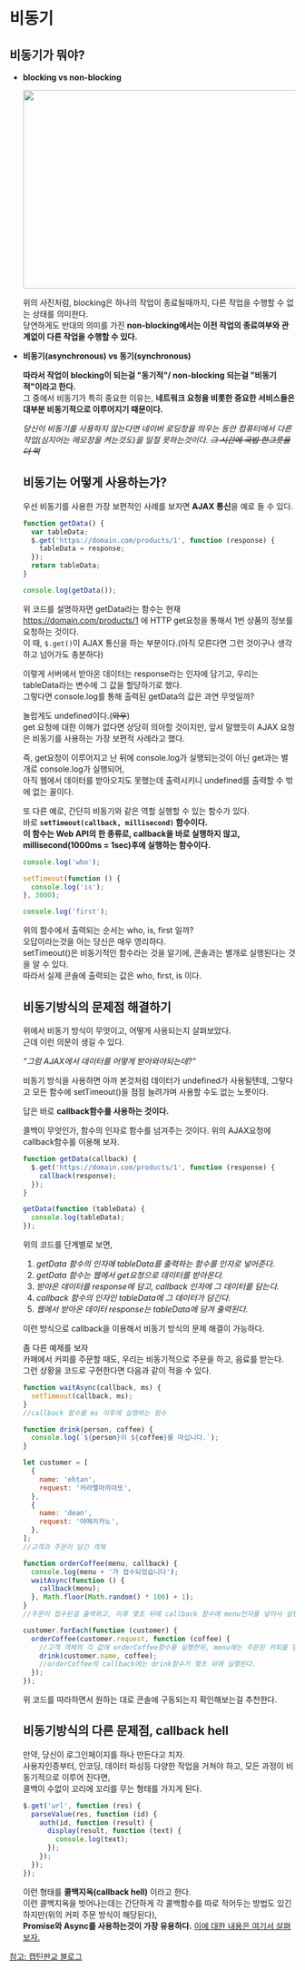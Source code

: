 # 비동기

## 비동기가 뭐야?

- **blocking vs non-blocking**

  <img src="https://user-images.githubusercontent.com/87476435/142168836-9996e831-dd80-41fa-90ef-cfd0ef1be42c.png" width="500" height="350">

  위의 사진처럼, blocking은 하나의 작업이 종료될때까지, 다른 작업을 수행할 수 없는 상태를 의미한다.<br>
  당연하게도 반대의 의미를 가진 **non-blocking에서는 이전 작업의 종료여부와 관계없이 다른 작업을 수행할 수 있다.**

- **비동기(asynchronous) vs 동기(synchronous)**

  **따라서 작업이 blocking이 되는걸 "동기적"/ non-blocking 되는걸 "비동기적"이라고 한다.**<br>
  그 중에서 비동기가 특히 중요한 이유는, **네트워크 요청을 비롯한 중요한 서비스들은 대부분 비동기적으로 이루어지기 때문이다.**

  _당신이 비동기를 사용하지 않는다면 네이버 로딩창을 띄우는 동안 컴퓨터에서 다른 작업(심지어는 메모장을 켜는것도)을 일절 못하는것이다. ~~그 시간에 국밥 한그릇을 더 먹~~_

  ## 비동기는 어떻게 사용하는가?

  우선 비동기를 사용한 가장 보편적인 사례를 보자면 **AJAX 통신**을 예로 들 수 있다.

  ```jsx
  function getData() {
    var tableData;
    $.get('https://domain.com/products/1', function (response) {
      tableData = response;
    });
    return tableData;
  }

  console.log(getData());
  ```

  위 코드를 설명하자면 getData라는 함수는 현재 https://domain.com/products/1 에 HTTP get요청을 통해서 1번 상품의 정보를 요청하는 것이다.
  <br>이 때, `$.get()`이 AJAX 통신을 하는 부분이다.(아직 모른다면 그런 것이구나 생각하고 넘어가도 충분하다)<br>

  이렇게 서버에서 받아온 데이터는 response라는 인자에 담기고, 우리는 tableData라는 변수에 그 값을 할당하기로 했다.<br>
  그렇다면 console.log를 통해 출력된 getData의 값은 과연 무엇일까?

  놀랍게도 undefined이다.(~~와우~~)<br>
  get 요청에 대한 이해가 없다면 상당히 의아할 것이지만, 앞서 말했듯이 AJAX 요청은 비동기를 사용하는 가장 보편적 사례라고 했다.

  즉, get요청이 이루어지고 난 뒤에 console.log가 실행되는것이 아닌 get과는 별개로 console.log가 실행되어,<br>
  아직 웹에서 데이터를 받아오지도 못했는데 출력시키니 undefined를 출력할 수 밖에 없는 꼴이다.

  또 다른 예로, 간단히 비동기와 같은 역할 실행할 수 있는 함수가 있다.<br>
  바로 **`setTimeout(callback, millisecond)` 함수이다.<br>
  이 함수는 Web API의 한 종류로, callback을 바로 실행하지 않고, millisecond(1000ms = 1sec)후에 실행하는 함수이다.**

  ```jsx
  console.log('who');

  setTimeout(function () {
    console.log('is');
  }, 3000);

  console.log('first');
  ```

  위의 함수에서 출력되는 순서는 who, is, first 일까?<br>
  오답이라는것을 아는 당신은 매우 영리하다.<br>
  setTimeout()은 비동기적인 함수라는 것을 알기에, 콘솔과는 별개로 실행된다는 것을 알 수 있다.<br>
  따라서 실제 콘솔에 출력되는 값은 who, first, is 이다.

  ## 비동기방식의 문제점 해결하기

  위에서 비동기 방식이 무엇이고, 어떻게 사용되는지 살펴보았다.<br>
  근데 이런 의문이 생길 수 있다.<br>

  _"그럼 AJAX에서 데이터를 어떻게 받아와야되는데?"_<br>

  비동기 방식을 사용하면 아까 본것처럼 데이터가 undefined가 사용될텐데, 그렇다고 모든 함수에 setTimeout()을 점점 늘려가며 사용할 수도 없는 노릇이다.

  답은 바로 **callback함수를 사용하는 것이다.**

  콜백이 무엇인가, 함수의 인자로 함수를 넘겨주는 것이다. 위의 AJAX요청에 callback함수를 이용해 보자.

  ```jsx
  function getData(callback) {
    $.get('https://domain.com/products/1', function (response) {
      callback(response);
    });
  }

  getData(function (tableData) {
    console.log(tableData);
  });
  ```

  위의 코드를 단계별로 보면,

  1. _getData 함수의 인자에 tableData를 출력하는 함수를 인자로 넣어준다._
  2. _getData 함수는 웹에서 get요청으로 데이터를 받아온다._
  3. _받아온 데이터를 response에 담고, callback 인자에 그 데이터를 담는다._
  4. _callback 함수의 인자인 tableData에 그 데이터가 담긴다._
  5. _웹에서 받아온 데이터 response는 tableData에 담겨 출력된다._

  이런 방식으로 callback을 이용해서 비동기 방식의 문제 해결이 가능하다.

  좀 다른 예제를 보자<br>
  카페에서 커피를 주문할 때도, 우리는 비동기적으로 주문을 하고, 음료를 받는다. <br>
  그런 상황을 코드로 구현한다면 다음과 같이 적을 수 있다.

  ```jsx
  function waitAsync(callback, ms) {
    setTimeout(callback, ms);
  }
  //callback 함수를 ms 이후에 실행하는 함수

  function drink(person, coffee) {
    console.log(`${person}이 ${coffee}를 마십니다.`);
  }

  let customer = [
    {
      name: 'ehtan',
      request: '카라멜마끼야또',
    },
    {
      name: 'dean',
      request: '아메리카노',
    },
  ];
  //고객과 주문이 담긴 객체

  function orderCoffee(menu, callback) {
    console.log(menu + '가 접수되었습니다');
    waitAsync(function () {
      callback(menu);
    }, Math.floor(Math.random() * 100) + 1);
  }
  //주문이 접수된걸 출력하고, 이후 몇초 뒤에 callback 함수에 menu인자를 넣어서 실행

  customer.forEach(function (customer) {
    orderCoffee(customer.request, function (coffee) {
      //고객 객체의 각 값에 orderCoffee함수를 실행한뒤, menu에는 주문된 커피를 담는다
      drink(customer.name, coffee);
      //orderCoffee의 callback에는 drink함수가 몇초 뒤에 실행된다.
    });
  });
  ```

  위 코드를 따라하면서 원하는 대로 콘솔에 구동되는지 확인해보는걸 추천한다.

  ## 비동기방식의 다른 문제점, callback hell

  만약, 당신이 로그인페이지를 하나 만든다고 치자.<br>
  사용자인증부터, 인코딩, 데이터 파싱등 다양한 작업을 거쳐야 하고, 모든 과정이 비동기적으로 이루어 진다면,<br>
  콜백이 수없이 꼬리에 꼬리를 무는 형태를 가지게 된다.

  ```jsx
  $.get('url', function (res) {
    parseValue(res, function (id) {
      auth(id, function (result) {
        display(result, function (text) {
          console.log(text);
        });
      });
    });
  });
  ```

  이런 형태를 **콜백지옥(callback hell)** 이라고 한다.<br>
  이런 콜백지옥을 벗어나는데는 간단하게 각 콜백함수를 따로 적어두는 방법도 있긴하지만(위의 커피 주문 방식이 해당된다),<br>
  **Promise와 Async를 사용하는것이 가장 유용하다.**
  [이에 대한 내용은 여기서 살펴보자.](../Promise/README.md)

[참고: 캡틴판교 블로그](https://joshua1988.github.io/web-development/javascript/javascript-asynchronous-operation/)
